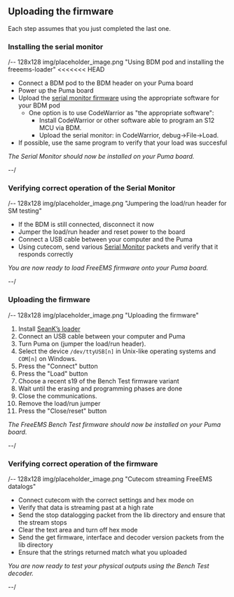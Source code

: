 ## Uploading the firmware

Each step assumes that you just completed the last one.

### Installing the serial monitor
/-- 128x128 img/placeholder_image.png "Using BDM pod and installing the freeems-loader"
<<<<<<< HEAD
 - Connect a BDM pod to the BDM header on your Puma board
 - Power up the Puma board
 - Upload the [serial monitor firmware](https://github.com/fredcooke/freeems-vanilla/raw/master/lib/freeems.serial.monitor.s19) using the appropriate software for your BDM pod
   - One option is to use CodeWarrior as "the appropriate software":
     - Install CodeWarrior or other software able to program an S12 MCU via BDM.
     - Upload the serial monitor: in CodeWarrior, debug->File->Load.
 - If possible, use the same program to verify that your load was succesful

*The Serial Monitor should now be installed on your Puma board.*

--/

### Verifying correct operation of the Serial Monitor
/-- 128x128 img/placeholder_image.png "Jumpering the load/run header for SM testing"
 - If the BDM is still connected, disconnect it now
 - Jumper the load/run header and reset power to the board
 - Connect a USB cable between your computer and the Puma
 - Using cutecom, send various [Serial Monitor](http://www.freescale.com/files/microcontrollers/doc/app_note/AN2548.pdf) packets and verify that it responds correctly

*You are now ready to load FreeEMS firmware onto your Puma board.*

--/

### Uploading the firmware
/-- 128x128 img/placeholder_image.png "Uploading the firmware"

1. Install [SeanK’s loader](https://github.com/seank/freeems-loader)
2. Connect an USB cable between your computer and Puma
3. Turn Puma on (jumper the load/run header).
4. Select the device ``/dev/ttyUSB[n]`` in Unix-like operating systems and ``COM[n]`` on Windows.
5. Press the "Connect" button
6. Press the "Load" button
7. Choose a recent s19 of the Bench Test firmware variant 
8. Wait until the erasing and programming phases are done
9. Close the communications.
10. Remove the load/run jumper
11. Press the "Close/reset" button

*The FreeEMS Bench Test firmware should now be installed on your Puma board.*

--/

### Verifying correct operation of the firmware
/-- 128x128 img/placeholder_image.png "Cutecom streaming FreeEMS datalogs"
 - Connect cutecom with the correct settings and hex mode on
 - Verify that data is streaming past at a high rate
 - Send the stop datalogging packet from the lib directory and ensure that the stream stops
 - Clear the text area and turn off hex mode
 - Send the get firmware, interface and decoder version packets from the lib directory
 - Ensure that the strings returned match what you uploaded

*You are now ready to test your physical outputs using the Bench Test decoder.*

--/
